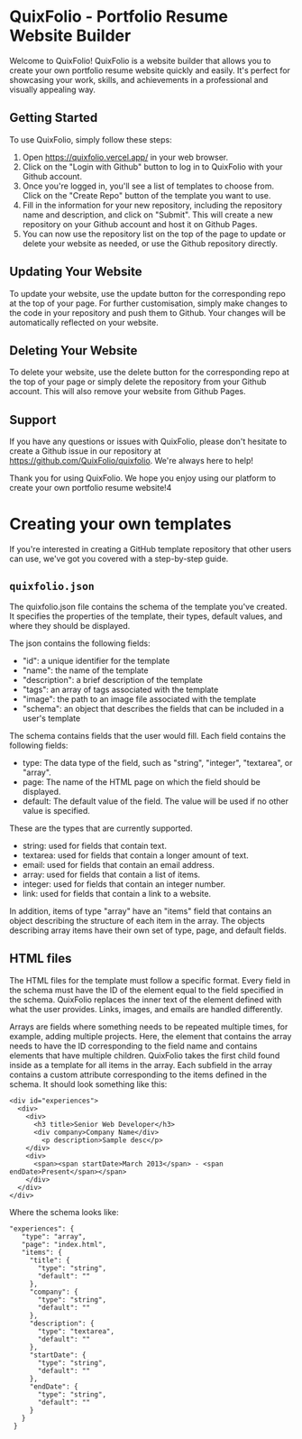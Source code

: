 # QuixFolio - Portfolio Resume Website Builder

Welcome to QuixFolio! QuixFolio is a website builder that allows you to create your own portfolio resume website quickly and easily. It's perfect for showcasing your work, skills, and achievements in a professional and visually appealing way.

## Getting Started

To use QuixFolio, simply follow these steps:

1. Open https://quixfolio.vercel.app/ in your web browser.
2. Click on the "Login with Github" button to log in to QuixFolio with your Github account.
3. Once you're logged in, you'll see a list of templates to choose from. Click on the "Create Repo" button of the template you want to use.
4. Fill in the information for your new repository, including the repository name and description, and click on "Submit". This will create a new repository on your Github account and host it on Github Pages.
5. You can now use the repository list on the top of the page to update or delete your website as needed, or use the Github repository directly.

## Updating Your Website

To update your website, use the update button for the corresponding repo at the top of your page. For further customisation, simply make changes to the code in your repository and push them to Github. Your changes will be automatically reflected on your website.

## Deleting Your Website

To delete your website, use the delete button for the corresponding repo at the top of your page or simply delete the repository from your Github account. This will also remove your website from Github Pages.

## Support

If you have any questions or issues with QuixFolio, please don't hesitate to create a Github issue in our repository at https://github.com/QuixFolio/quixfolio. We're always here to help!

Thank you for using QuixFolio. We hope you enjoy using our platform to create your own portfolio resume website!4

# Creating your own templates
If you're interested in creating a GitHub template repository that other users can use, we've got you covered with a step-by-step guide.

## `quixfolio.json`

The quixfolio.json file contains the schema of the template you've created. It specifies the properties of the template, their types, default values, and where they should be displayed.

The json contains the following fields:
- "id": a unique identifier for the template
- "name": the name of the template
- "description": a brief description of the template
- "tags": an array of tags associated with the template
- "image": the path to an image file associated with the template
- "schema": an object that describes the fields that can be included in a user's template 

The schema contains fields that the user would fill. Each field contains the following fields:
- type: The data type of the field, such as "string", "integer", "textarea", or "array".
- page: The name of the HTML page on which the field should be displayed.
- default: The default value of the field. The value will be used if no other value is specified.

These are the types that are currently supported.
- string: used for fields that contain text.
- textarea: used for fields that contain a longer amount of text.
- email: used for fields that contain an email address.
- array: used for fields that contain a list of items.
- integer: used for fields that contain an integer number.
- link: used for fields that contain a link to a website.

In addition, items of type "array" have an "items" field that contains an object describing the structure of each item in the array. The objects describing array items have their own set of type, page, and default fields.

## HTML files

The HTML files for the template must follow a specific format. Every field in the schema must have the ID of the element equal to the field specified in the schema. QuixFolio replaces the inner text of the element defined with what the user provides. Links, images, and emails are handled differently.

Arrays are fields where something needs to be repeated multiple times, for example, adding multiple projects. Here, the element that contains the array needs to have the ID corresponding to the field name and contains elements that have multiple children. QuixFolio takes the first child found inside as a template for all items in the array. Each subfield in the array contains a custom attribute corresponding to the items defined in the schema. It should look something like this:
```
<div id="experiences">
  <div>
    <div>
      <h3 title>Senior Web Developer</h3>
      <div company>Company Name</div>
        <p description>Sample desc</p>
    </div>
    <div>
      <span><span startDate>March 2013</span> - <span endDate>Present</span></span>
    </div>
  </div>
</div>
 ```
 
 Where the schema looks like:
 ```
 "experiences": {
    "type": "array",
    "page": "index.html",
    "items": {
      "title": {
        "type": "string",
        "default": ""
      },
      "company": {
        "type": "string",
        "default": ""
      },
      "description": {
        "type": "textarea",
        "default": ""
      },
      "startDate": {
        "type": "string",
        "default": ""
      },
      "endDate": {
        "type": "string",
        "default": ""
      }
    }
  }
```
